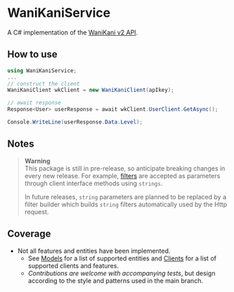 # WaniKaniService

A C# implementation of the [WaniKani v2 API](https://docs.api.wanikani.com).

## How to use

```csharp
using WaniKaniService;
...
// construct the client
WaniKaniClient wkClient = new WaniKaniClient(apIkey);

// await response
Response<User> userResponse = await wkClient.UserClient.GetAsync();

Console.WriteLine(userResponse.Data.Level);
```

## Notes
> **Warning**<br>
> This package is still in pre-release, so anticipate breaking changes in every new release. For example, [filters](https://docs.api.wanikani.com/20170710/#filters) are accepted as parameters through client interface methods using    ``strings``.
> 
> In future releases, ``string`` parameters are planned to be replaced by a filter builder which builds ``string`` filters automatically used by the Http request.

## Coverage
- Not all features and entities have been implemented.
  - See [Models](https://github.com/johnW-ret/WaniKaniService/tree/main/WaniKaniService/Models) for a list of supported entities and [Clients](https://github.com/johnW-ret/WaniKaniService/tree/main/WaniKaniService/Clients) for a list of supported clients and features. 
  - _Contributions are welcome with accompanying tests_, but design according to the style and patterns used in the main branch.
